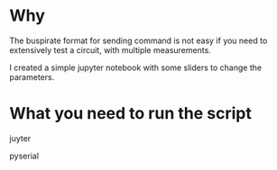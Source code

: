 # Why
The buspirate format for sending command is not easy if you need to extensively test a circuit, with multiple measurements.

I created a simple jupyter notebook with some sliders to change the parameters.


# What you need to run the script

juyter 

pyserial
